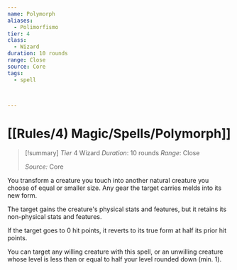 ```yaml
---
name: Polymorph
aliases:
  - Polimorfismo
tier: 4
class:
  - Wizard
duration: 10 rounds
range: Close
source: Core
tags:
  - spell



---
```

# [[Rules/4) Magic/Spells/Polymorph]]

>[!summary]
> *Tier* 4
> Wizard
> *Duration*: 10 rounds
> *Range*: Close
> 
> *Source:* Core

You transform a creature you touch into another natural creature you choose of equal or smaller size. Any gear the target carries melds into its new form. 

The target gains the creature's physical stats and features, but it retains its non-physical stats and features. 

If the target goes to 0 hit points, it reverts to its true form at half its prior hit points. 

You can target any willing creature with this spell, or an unwilling creature whose level is less than or equal to half your level rounded down (min. 1).



